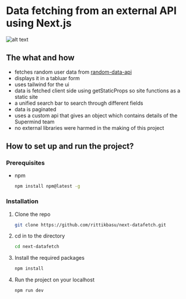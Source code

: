 # Data fetching from an external API using Next.js

![alt text](https://ik.imagekit.io/zwcfsadeijm/screenshot-rocks__5__KlUg9CFHM.png?ik-sdk-version=javascript-1.4.3&updatedAt=1668776892231)

## The what and how
- fetches random user data from [random-data-api](https://random-data-api.com/api/users/random_user?size=10)
- displays it in a tabluar form
- uses tailwind for the ui
- data is fetched client side using getStaticProps so site functions as a static site
- a unified search bar to search through different fields
- data is paginated
- uses a custom api that gives an object which contains details of the Supermind team
- no external libraries were harmed in the making of this project

## How to set up and run the project?

### Prerequisites
* npm
  ```sh
  npm install npm@latest -g
  ```
  
### Installation
1. Clone the repo
   ```sh
   git clone https://github.com/rittikbasu/next-datafetch.git
   ```
2. cd in to the directory
   ```sh
   cd next-datafetch
   ```
3. Install the required packages
   ```sh
   npm install
   ```
4. Run the project on your localhost
   ```sh
   npm run dev
   ```
